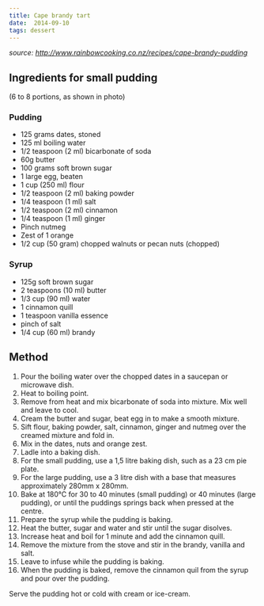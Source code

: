 ```yaml
---
title: Cape brandy tart
date:  2014-09-10
tags: dessert
---
```

*source: <http://www.rainbowcooking.co.nz/recipes/cape-brandy-pudding>*

Ingredients for small pudding
-----------------------------

(6 to 8 portions, as shown in photo)

### Pudding

-   125 grams dates, stoned
-   125 ml boiling water
-   1/2 teaspoon (2 ml) bicarbonate of soda
-   60g butter
-   100 grams soft brown sugar
-   1 large egg, beaten
-   1 cup (250 ml) flour
-   1/2 teaspoon (2 ml) baking powder
-   1/4 teaspoon (1 ml) salt
-   1/2 teaspoon (2 ml) cinnamon
-   1/4 teaspoon (1 ml) ginger
-   Pinch nutmeg
-   Zest of 1 orange
-   1/2 cup (50 gram) chopped walnuts or pecan nuts (chopped)

### Syrup

-   125g soft brown sugar
-   2 teaspoons (10 ml) butter
-   1/3 cup (90 ml) water
-   1 cinnamon quill
-   1 teaspoon vanilla essence
-   pinch of salt
-   1/4 cup (60 ml) brandy

Method
------

1.  Pour the boiling water over the chopped dates in a saucepan or
    microwave dish.
2.  Heat to boiling point.
3.  Remove from heat and mix bicarbonate of soda into mixture. Mix well
    and leave to cool.
4.  Cream the butter and sugar, beat egg in to make a smooth mixture.
5.  Sift flour, baking powder, salt, cinnamon, ginger and nutmeg over
    the creamed mixture and fold in.
6.  Mix in the dates, nuts and orange zest.
7.  Ladle into a baking dish.
8.  For the small pudding, use a 1,5 litre baking dish, such as a 23 cm
    pie plate.
9.  For the large pudding, use a 3 litre dish with a base that measures
    approximately 280mm x 280mm.
10. Bake at 180°C for 30 to 40 minutes (small pudding) or 40 minutes
    (large pudding), or until the puddings springs back when pressed at
    the centre.
11. Prepare the syrup while the pudding is baking.
12. Heat the butter, sugar and water and stir until the sugar disolves.
13. Increase heat and boil for 1 minute and add the cinnamon quill.
14. Remove the mixture from the stove and stir in the brandy, vanilla
    and salt.
15. Leave to infuse while the pudding is baking.
16. When the pudding is baked, remove the cinnamon quil from the syrup
    and pour over the pudding.

Serve the pudding hot or cold with cream or ice-cream.

